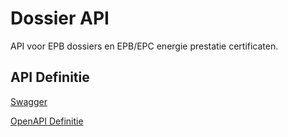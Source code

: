 # Dossier API

API voor EPB dossiers en EPB/EPC energie prestatie certificaten.

## API Definitie

[Swagger](https://ovo000090.github.io/VEKA_REST_API/?urls.primaryName=V1+-+Dossier+API+-+UAT)

[OpenAPI Definitie](../dossier/dossier-api-uat-v1.yaml)

